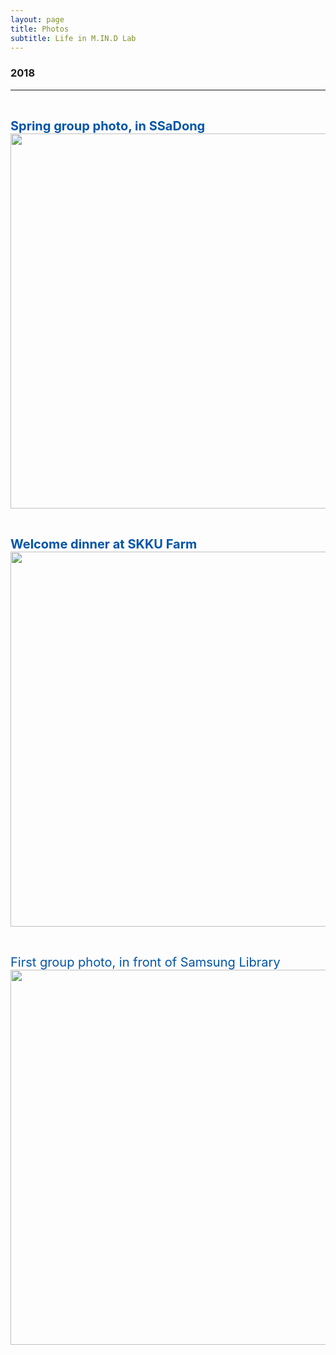 ```yaml
---
layout: page
title: Photos
subtitle: Life in M.IN.D Lab
---
```


### 2018
<hr>  

<br>

<b><span style="font-size: 20px !important; color: #0055A9;">Spring group photo, in SSaDong</span></b>
<img src="https://raw.githubusercontent.com/mindlab-skku/mindlab-skku.github.io/master/img/Image uploaded from iOS.jpg" width="600" align="center"/>
  
<br>

<b><span style="font-size: 20px !important; color: #0055A9;">Welcome dinner at SKKU Farm</span></b>
<img src="https://raw.githubusercontent.com/mindlab-skku/mindlab-skku.github.io/master/img/180305_newcomer_welcome_dinner_mokjang.jpeg" width="600" align="center"/>
  
<br>

<span style="font-size: 20px !important; color: #0055A9;">First group photo, in front of Samsung Library</span></b>
<img src="https://raw.githubusercontent.com/mindlab-skku/mindlab-skku.github.io/master/img/group_photo.jpg" width="600" align="center"/>
